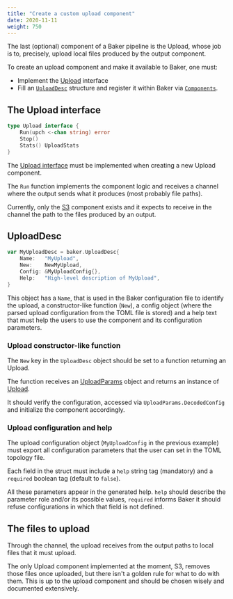 ```yaml
---
title: "Create a custom upload component"
date: 2020-11-11
weight: 750
---
```

The last (optional) component of a Baker pipeline is the Upload, whose job is to, precisely,
upload local files produced by the output component.

To create an upload component and make it available to Baker, one must:

* Implement the [Upload](https://pkg.go.dev/github.com/AdRoll/baker#Upload) interface
* Fill an [`UploadDesc`](https://pkg.go.dev/github.com/AdRoll/baker#UploadDesc) structure and
register it within Baker via [`Components`](https://pkg.go.dev/github.com/AdRoll/baker#Components).

## The Upload interface

```go
type Upload interface {
	Run(upch <-chan string) error
	Stop()
	Stats() UploadStats
}
```

The [Upload interface](https://pkg.go.dev/github.com/AdRoll/baker#Upload) must be implemented when
creating a new Upload component.

The `Run` function implements the component logic and receives a channel where the output sends what
it produces (most probably file paths).

Currently, only the [S3](https://github.com/AdRoll/baker/blob/main/upload/s3.go) component exists
and it expects to receive in the channel the path to the files produced by an output.

## UploadDesc

```go
var MyUploadDesc = baker.UploadDesc{
	Name:   "MyUpload",
	New:    NewMyUpload,
	Config: &MyUploadConfig{},
	Help:   "High-level description of MyUpload",
}
```

This object has a `Name`, that is used in the Baker configuration file to identify the upload,
a constructor-like function (`New`), a config object (where the parsed upload configuration from the
TOML file is stored) and a help text that must help the users to use the component and its
configuration parameters.

### Upload constructor-like function

The `New` key in the `UploadDesc` object should be set to a function returning an Upload.

The function receives an [UploadParams](https://pkg.go.dev/github.com/AdRoll/baker#UploadParams)
object and returns an instance of [Upload](https://pkg.go.dev/github.com/AdRoll/baker#Upload).

It should verify the configuration, accessed via `UploadParams.DecodedConfig` and initialize
the component accordingly.

### Upload configuration and help

The upload configuration object (`MyUploadConfig` in the previous example) must export all
configuration parameters that the user can set in the TOML topology file.

Each field in the struct must include a `help` string tag (mandatory) and a `required` boolean tag
(default to `false`).

All these parameters appear in the generated help. `help` should describe the parameter role and/or
its possible values, `required` informs Baker it should refuse configurations in which that field
is not defined.

## The files to upload

Through the channel, the upload receives from the output paths to local files that it must upload.

The only Upload component implemented at the moment, S3, removes those files once uploaded, but there isn't a
golden rule for what to do with them. This is up to the upload component and should be chosen
wisely and documented extensively.
